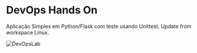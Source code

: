 # DevOps Hands On
Aplicação Simples em Python/Flask com teste usando Unittest. Update from workspace Linux.

![DevOpsLab](https://github.com/csseba/devopslab/actions/workflows/pipeline.yml/badge.svg)
